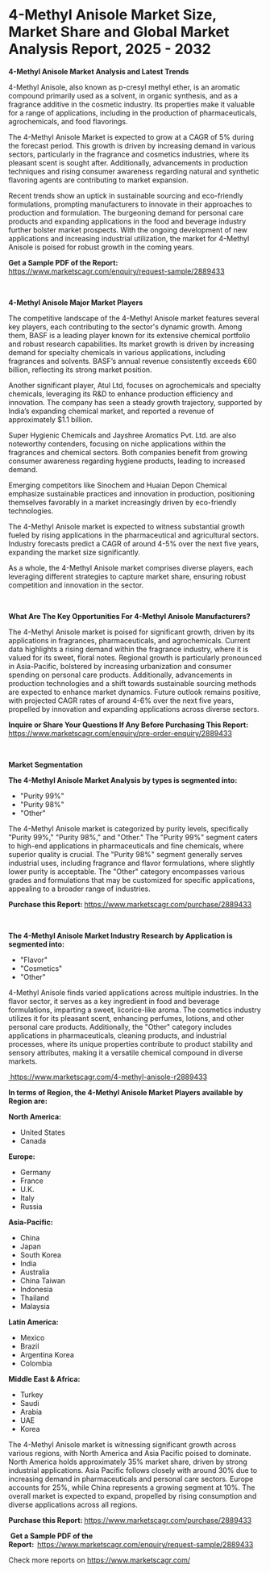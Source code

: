 <p><h1>4-Methyl Anisole Market Size, Market Share and Global Market Analysis Report, 2025 - 2032</h1></p><p><strong>4-Methyl Anisole Market Analysis and Latest Trends</strong></p>
<p><p>4-Methyl Anisole, also known as p-cresyl methyl ether, is an aromatic compound primarily used as a solvent, in organic synthesis, and as a fragrance additive in the cosmetic industry. Its properties make it valuable for a range of applications, including in the production of pharmaceuticals, agrochemicals, and food flavorings. </p><p>The 4-Methyl Anisole Market is expected to grow at a CAGR of 5% during the forecast period. This growth is driven by increasing demand in various sectors, particularly in the fragrance and cosmetics industries, where its pleasant scent is sought after. Additionally, advancements in production techniques and rising consumer awareness regarding natural and synthetic flavoring agents are contributing to market expansion.</p><p>Recent trends show an uptick in sustainable sourcing and eco-friendly formulations, prompting manufacturers to innovate in their approaches to production and formulation. The burgeoning demand for personal care products and expanding applications in the food and beverage industry further bolster market prospects. With the ongoing development of new applications and increasing industrial utilization, the market for 4-Methyl Anisole is poised for robust growth in the coming years.</p></p>
<p><strong>Get a Sample PDF of the Report:&nbsp;</strong> <a href="https://www.marketscagr.com/enquiry/request-sample/2889433?utm_campaign=2796&utm_medium=2&utm_source=Github&utm_content=ia&utm_term=14032025&utm_id=4-methyl-anisole">https://www.marketscagr.com/enquiry/request-sample/2889433</a></p>
<p>&nbsp;</p>
<p><strong>4-Methyl Anisole Major Market Players</strong></p>
<p><p>The competitive landscape of the 4-Methyl Anisole market features several key players, each contributing to the sector's dynamic growth. Among them, BASF is a leading player known for its extensive chemical portfolio and robust research capabilities. Its market growth is driven by increasing demand for specialty chemicals in various applications, including fragrances and solvents. BASF’s annual revenue consistently exceeds €60 billion, reflecting its strong market position.</p><p>Another significant player, Atul Ltd, focuses on agrochemicals and specialty chemicals, leveraging its R&D to enhance production efficiency and innovation. The company has seen a steady growth trajectory, supported by India’s expanding chemical market, and reported a revenue of approximately $1.1 billion.</p><p>Super Hygienic Chemicals and Jayshree Aromatics Pvt. Ltd. are also noteworthy contenders, focusing on niche applications within the fragrances and chemical sectors. Both companies benefit from growing consumer awareness regarding hygiene products, leading to increased demand.</p><p>Emerging competitors like Sinochem and Huaian Depon Chemical emphasize sustainable practices and innovation in production, positioning themselves favorably in a market increasingly driven by eco-friendly technologies.</p><p>The 4-Methyl Anisole market is expected to witness substantial growth fueled by rising applications in the pharmaceutical and agricultural sectors. Industry forecasts predict a CAGR of around 4-5% over the next five years, expanding the market size significantly.</p><p>As a whole, the 4-Methyl Anisole market comprises diverse players, each leveraging different strategies to capture market share, ensuring robust competition and innovation in the sector.</p></p>
<p>&nbsp;</p>
<p><strong>What Are The Key Opportunities For 4-Methyl Anisole Manufacturers?</strong></p>
<p><p>The 4-Methyl Anisole market is poised for significant growth, driven by its applications in fragrances, pharmaceuticals, and agrochemicals. Current data highlights a rising demand within the fragrance industry, where it is valued for its sweet, floral notes. Regional growth is particularly pronounced in Asia-Pacific, bolstered by increasing urbanization and consumer spending on personal care products. Additionally, advancements in production technologies and a shift towards sustainable sourcing methods are expected to enhance market dynamics. Future outlook remains positive, with projected CAGR rates of around 4-6% over the next five years, propelled by innovation and expanding applications across diverse sectors.</p></p>
<p><strong>Inquire or Share Your Questions If Any Before Purchasing This Report:</strong> <a href="https://www.marketscagr.com/enquiry/pre-order-enquiry/2889433?utm_campaign=2796&utm_medium=2&utm_source=Github&utm_content=ia&utm_term=14032025&utm_id=4-methyl-anisole">https://www.marketscagr.com/enquiry/pre-order-enquiry/2889433</a></p>
<p>&nbsp;</p>
<p><strong>Market Segmentation</strong></p>
<p><strong>The 4-Methyl Anisole Market Analysis by types is segmented into:</strong></p>
<p><ul><li>"Purity 99%"</li><li>"Purity 98%"</li><li>"Other"</li></ul></p>
<p><p>The 4-Methyl Anisole market is categorized by purity levels, specifically "Purity 99%," "Purity 98%," and "Other." The "Purity 99%" segment caters to high-end applications in pharmaceuticals and fine chemicals, where superior quality is crucial. The "Purity 98%" segment generally serves industrial uses, including fragrance and flavor formulations, where slightly lower purity is acceptable. The "Other" category encompasses various grades and formulations that may be customized for specific applications, appealing to a broader range of industries.</p></p>
<p><strong>Purchase this Report:&nbsp;</strong><a href="https://www.marketscagr.com/purchase/2889433?utm_campaign=2796&utm_medium=2&utm_source=Github&utm_content=ia&utm_term=14032025&utm_id=4-methyl-anisole">https://www.marketscagr.com/purchase/2889433</a></p>
<p>&nbsp;</p>
<p><strong>The 4-Methyl Anisole Market Industry Research by Application is segmented into:</strong></p>
<p><ul><li>"Flavor"</li><li>"Cosmetics"</li><li>"Other"</li></ul></p>
<p><p>4-Methyl Anisole finds varied applications across multiple industries. In the flavor sector, it serves as a key ingredient in food and beverage formulations, imparting a sweet, licorice-like aroma. The cosmetics industry utilizes it for its pleasant scent, enhancing perfumes, lotions, and other personal care products. Additionally, the "Other" category includes applications in pharmaceuticals, cleaning products, and industrial processes, where its unique properties contribute to product stability and sensory attributes, making it a versatile chemical compound in diverse markets.</p></p>
<p><a href="https://www.marketscagr.com/4-methyl-anisole-r2889433?utm_campaign=2796&utm_medium=2&utm_source=Github&utm_content=ia&utm_term=14032025&utm_id=4-methyl-anisole">&nbsp;https://www.marketscagr.com/4-methyl-anisole-r2889433</a></p>
<p><strong>In terms of Region, the 4-Methyl Anisole Market Players available by Region are:</strong></p>
<p>
    <p> <strong> North America: </strong>
        <ul>
            <li>United States</li>
            <li>Canada</li>
        </ul>
        </p> 
    <p> <strong> Europe: </strong>
        <ul>
            <li>Germany</li>
            <li>France</li>
            <li>U.K.</li>
            <li>Italy</li>
            <li>Russia</li>
        </ul>
        </p> 
    <p> <strong> Asia-Pacific: </strong>
        <ul>
            <li>China</li>
            <li>Japan</li>
            <li>South Korea</li>
            <li>India</li>
            <li>Australia</li>
            <li>China Taiwan</li>
            <li>Indonesia</li>
            <li>Thailand</li>
            <li>Malaysia</li>
        </ul>
        </p> 
    <p> <strong> Latin America: </strong>
        <ul>
            <li>Mexico</li>
            <li>Brazil</li>
            <li>Argentina Korea</li>
            <li>Colombia</li>
        </ul>
        </p> 
    <p> <strong> Middle East & Africa: </strong>
        <ul>
            <li>Turkey</li>
            <li>Saudi</li>
            <li>Arabia</li>
            <li>UAE</li>
            <li>Korea</li>
        </ul>
    </p>
    </p>
<p><p>The 4-Methyl Anisole market is witnessing significant growth across various regions, with North America and Asia Pacific poised to dominate. North America holds approximately 35% market share, driven by strong industrial applications. Asia Pacific follows closely with around 30% due to increasing demand in pharmaceuticals and personal care sectors. Europe accounts for 25%, while China represents a growing segment at 10%. The overall market is expected to expand, propelled by rising consumption and diverse applications across all regions.</p></p>
<p><strong>Purchase this Report: </strong><a href="https://www.marketscagr.com/purchase/2889433?utm_campaign=2796&utm_medium=2&utm_source=Github&utm_content=ia&utm_term=14032025&utm_id=4-methyl-anisole">https://www.marketscagr.com/purchase/2889433</a></p>
<p>&nbsp;<strong>Get a Sample PDF of the Report:&nbsp;&nbsp;</strong><a href="https://www.marketscagr.com/enquiry/request-sample/2889433?utm_campaign=2796&utm_medium=2&utm_source=Github&utm_content=ia&utm_term=14032025&utm_id=4-methyl-anisole">https://www.marketscagr.com/enquiry/request-sample/2889433</a></p>
<p><strong></strong></p>
<p>Check more reports on <a href="https://www.marketscagr.com/?utm_campaign=2796&utm_medium=2&utm_source=Github&utm_content=ia&utm_term=14032025&utm_id=4-methyl-anisole">https://www.marketscagr.com/</a></p>